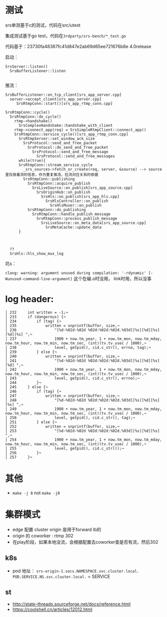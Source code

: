 # 测试

srs单测基于c的测试，代码在src/utest

集成测试基于go test，代码在`3rdparty/srs-bench/*_test.go`






代码基于：23730fa48387fc41d847e2ab69d65ee721676b8e  4.0release

启动：

```
SrsServer::listen()
  SrsBufferListener::listen
  

```


推流：

```
SrsBufferListener::on_tcp_client[srs_app_server.cpp]
  server->accept_client[srs_app_server.cpp]
     SrsRtmpConn::start()[srs_app_rtmp_conn.cpp]
     
SrsRtmpConn::cycle()
  SrsRtmpConn::do_cycle()
    rtmp->handshake()
      SrsComplexHandshake::handshake_with_client
    rtmp->connect_app(req) = SrsSimpleRtmpClient::connect_app()
    SrsRtmpConn::service_cycle()[srs_app_rtmp_conn.cpp]
      SrsRtmpServer::set_window_ack_size
        SrsProtocol::send_and_free_packet
          SrsProtocol::do_send_and_free_packet
            SrsProtocol::send_and_free_message
              SrsProtocol::send_and_free_messages
      while(true){
      SrsRtmpConn::stream_service_cycle
        _srs_sources->fetch_or_create(req, server, &source) --> source里存放着流的信息，作为重复推流，拉流对应关系的依据
        SrsRtmpConn::publishing
          SrsRtmpConn::acquire_publish
            SrsLiveSource::on_publish[srs_app_source.cpp]
              SrsOriginHub::on_publish
                SrsHls::on_publish[srs_app_hls.cpp] 
                  SrsHlsController::on_publish
                    SrsHlsMuxer::on_publish
          SrsRtmpConn::do_publishing
            SrsRtmpConn::handle_publish_message
              SrsRtmpConn::process_publish_message
                SrsLiveSource::on_meta_data[srs_app_source.cpp]
                  SrsMetaCache::update_data
      }
 
 
  
  ??
  SrsHls::hls_show_mux_log
```

坑s：

`clang: warning: argument unused during compilation: '-rdynamic' [-Wunused-command-line-argument]` 这个在编.o时没用， link时用，所以没事


# log header:

```
│ 232     int written = -1;¬
│ 233     if (dangerous) {¬
│ 234         if (tag) {¬
│ 235             written = snprintf(buffer, size,¬
│ 236                 "[%d-%02d-%02d %02d:%02d:%02d.%03d][%s][%d][%s][%d][%s] ",¬
│ 237                 1900 + now.tm_year, 1 + now.tm_mon, now.tm_mday, now.tm_hour, now.tm_min, now.tm_sec, (int)(tv.tv_usec / 1000),¬
│ 238                 level, getpid(), cid.c_str(), errno, tag);¬
│ 239         } else {¬
│ 240             written = snprintf(buffer, size,¬
│ 241                 "[%d-%02d-%02d %02d:%02d:%02d.%03d][%s][%d][%s][%d] ",¬
│ 242                 1900 + now.tm_year, 1 + now.tm_mon, now.tm_mday, now.tm_hour, now.tm_min, now.tm_sec, (int)(tv.tv_usec / 1000),¬
│ 243                 level, getpid(), cid.c_str(), errno);¬
│ 244         }¬
│ 245     } else {¬
│ 246         if (tag) {¬
│ 247             written = snprintf(buffer, size,¬
│ 248                 "[%d-%02d-%02d %02d:%02d:%02d.%03d][%s][%d][%s][%s] ",¬
│ 249                 1900 + now.tm_year, 1 + now.tm_mon, now.tm_mday, now.tm_hour, now.tm_min, now.tm_sec, (int)(tv.tv_usec / 1000),¬
│ 250                 level, getpid(), cid.c_str(), tag);¬
│ 251         } else {¬
│ 252             written = snprintf(buffer, size,¬
│ 253                 "[%d-%02d-%02d %02d:%02d:%02d.%03d][%s][%d][%s] ",¬
│ 254                 1900 + now.tm_year, 1 + now.tm_mon, now.tm_mday, now.tm_hour, now.tm_min, now.tm_sec, (int)(tv.tv_usec / 1000),¬
│ 255                 level, getpid(), cid.c_str());¬
│ 256         }¬
│ 257     }¬
```


# 其他

* `make -j 8`  not `make -j8`


# 集群模式

* edge 配置 cluster origin 是用于forward lb的
* origin 的 coworker : rtmp 302
* 在play阶段，如果本地没流，会根据配置去coworker查是否有流，然后302

## k8s 


* pod 地址： `srs-origin-1.socs.NAMESPACE.svc.cluster.local.`  `POD.SERVICE.NS.svc.cluster.local.` = SERVICE



## st

* http://state-threads.sourceforge.net/docs/reference.html
* https://coolshell.cn/articles/12012.html
